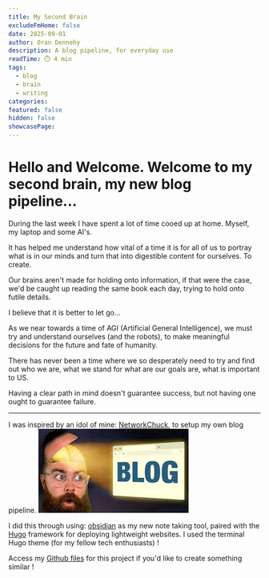 ```yaml
---
title: My Second Brain
excludeFmHome: false
date: 2025-09-01
author: Oran Dennehy
description: A blog pipeline, for everyday use
readTime: ⏱️ 4 min
tags:
  - blog
  - brain
  - writing
categories: 
featured: false
hidden: false
showcasePage:
---
```


# Hello and Welcome. Welcome to my second brain, my new blog pipeline...


During the last week I have spent a lot of time cooed up at home. Myself, my laptop and some AI's.

It has helped me understand how vital of a time it is for all of us to portray what is in our minds and turn that into digestible content for ourselves. To create.

Our brains aren't made for holding onto information, if that were the case, we'd be caught up reading the same book each day, trying to hold onto futile details.

I believe that it is better to let go...

As we near towards a time of AGI (Artificial General Intelligence), we must try and understand ourselves (and the robots), to make meaningful decisions for the future and fate of humanity.

There has never been a time where we so desperately need to try and find out who we are, what we stand for what are our goals are, what is important to US.

Having a clear path in mind doesn't guarantee success, but not having one ought to guarantee failure.

---

I was inspired by an idol of mine: [NetworkChuck](https://www.youtube.com/watch?v=dnE7c0ELEH8), to setup my own blog pipeline.
![Image Description](/images/download%20(2).jpeg)

I did this through using: [obsidian](https://obsidian.md/download) as my new note taking tool, paired with the [Hugo](https://gohugo.io/) framework for deploying lightweight websites. I used the terminal Hugo theme (for my fellow tech enthusiasts) !

Access my [Github files](https://github.com/tldoran/MyBlog) for this project if you'd like to create something similar !


